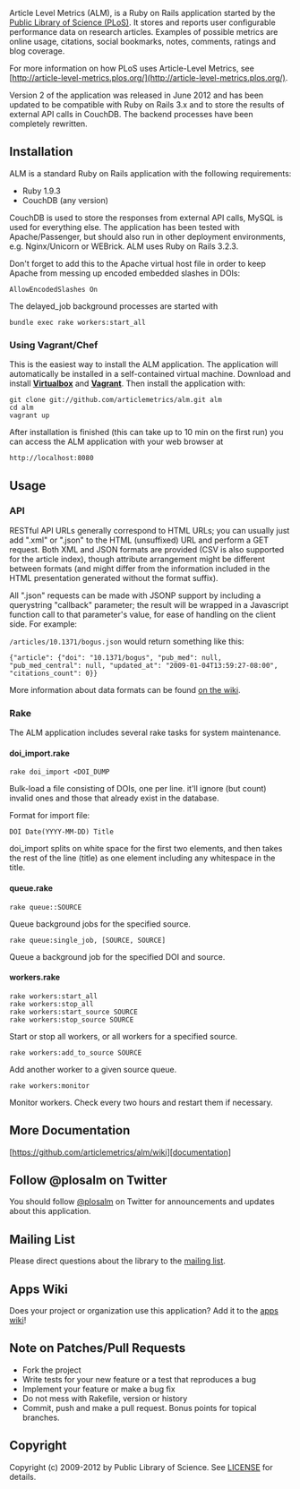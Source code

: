 Article Level Metrics (ALM), is a Ruby on Rails application started by the [Public Library of Science (PLoS)](http://www.plos.org/). It stores and reports user configurable performance data on research articles. Examples of possible metrics are online usage, citations, social bookmarks, notes, comments, ratings and blog coverage.

For more information on how PLoS uses Article-Level Metrics, see [http://article-level-metrics.plos.org/](http://article-level-metrics.plos.org/).

Version 2 of the application was released in June 2012 and has been updated to be compatible with Ruby on Rails 3.x and to store the results of external API calls in CouchDB. The backend processes have been completely rewritten.


## Installation

ALM is a standard Ruby on Rails application with the following requirements:

* Ruby 1.9.3
* CouchDB (any version)

CouchDB is used to store the responses from external API calls, MySQL is used for everything else. The application has been tested with Apache/Passenger, but should also run in other deployment environments, e.g. Nginx/Unicorn or WEBrick. ALM uses Ruby on Rails 3.2.3.

Don't forget to add this to the Apache virtual host file in order to keep Apache from messing up encoded embedded slashes in DOIs:

    AllowEncodedSlashes On

The delayed_job background processes are started with

    bundle exec rake workers:start_all

### Using Vagrant/Chef

This is the easiest way to install the ALM application. The application will automatically be installed in a self-contained virtual machine. Download and install [**Virtualbox**][virtualbox] and [**Vagrant**][vagrant]. Then install the application with:
    
    git clone git://github.com/articlemetrics/alm.git alm
    cd alm
    vagrant up
      
[virtualbox]: https://www.virtualbox.org/wiki/Downloads
[vagrant]: http://downloads.vagrantup.com/

After installation is finished (this can take up to 10 min on the first run) you can access the ALM application with your web browser at

    http://localhost:8080

## Usage

### API
RESTful API URLs generally correspond to HTML URLs; you can usually just add ".xml" or ".json" to the HTML (unsuffixed) URL and perform a GET request. Both XML and JSON formats are provided (CSV is also supported for the article index), though attribute arrangement might be different between formats (and might differ from the information included in the HTML presentation generated without the format suffix).

All ".json" requests can be made with JSONP support by including a querystring "callback" parameter; the result will be wrapped in a Javascript function call to that parameter's value, for ease of handling on the client side. For example:

`/articles/10.1371/bogus.json` would return something like this:

    {"article": {"doi": "10.1371/bogus", "pub_med": null, "pub_med_central": null, "updated_at": "2009-01-04T13:59:27-08:00", 
    "citations_count": 0}}

More information about data formats can be found [on the wiki][wiki].

[wiki]: https://github.com/articlemetrics/alm/wiki/Formats

### Rake

The ALM application includes several rake tasks for system maintenance.

#### doi_import.rake

    rake doi_import <DOI_DUMP

Bulk-load a file consisting of DOIs, one per line. it'll ignore (but count) invalid ones and those that already exist in the database.

Format for import file: 

    DOI Date(YYYY-MM-DD) Title

doi_import splits on white space for the first two elements, and then takes the rest of the line (title) as one element including any whitespace in the title.

#### queue.rake

    rake queue::SOURCE
    
Queue background jobs for the specified source.
   
    rake queue:single_job, [SOURCE, SOURCE]

Queue a background job for the specified DOI and source.

#### workers.rake

    rake workers:start_all
    rake workers:stop_all
    rake workers:start_source SOURCE
    rake workers:stop_source SOURCE
    
Start or stop all workers, or all workers for a specified source.

    rake workers:add_to_source SOURCE
    
Add another worker to a given source queue.

    rake workers:monitor
    
Monitor workers. Check every two hours and restart them if necessary.

## More Documentation
[https://github.com/articlemetrics/alm/wiki][documentation]

[documentation]: https://github.com/articlemetrics/alm/wiki

## Follow @plosalm on Twitter
You should follow [@plosalm][follow] on Twitter for announcements and updates about
this application.

[follow]: https://twitter.com/plosalm

## Mailing List
Please direct questions about the library to the [mailing list].

[mailing list]: https://groups.google.com/group/plos-api-developers

## Apps Wiki
Does your project or organization use this application? Add it to the [apps
wiki][apps]!

[apps]: https://github.com/articlemetrics/alm/wiki/apps

## Note on Patches/Pull Requests

* Fork the project
* Write tests for your new feature or a test that reproduces a bug
* Implement your feature or make a bug fix
* Do not mess with Rakefile, version or history
* Commit, push and make a pull request. Bonus points for topical branches.

## Copyright

Copyright (c) 2009-2012 by Public Library of Science. See [LICENSE](LICENSE.md) for details.